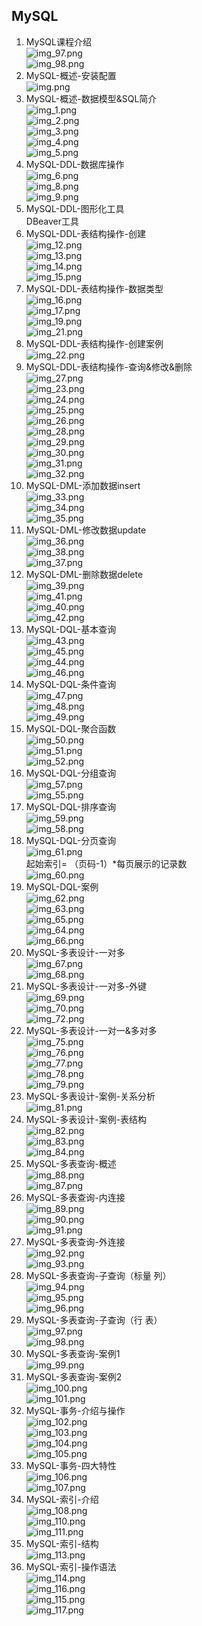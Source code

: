 ##  MySQL  

1.  MySQL课程介绍  
![img_97.png](image7/img_97.png)  
![img_98.png](image7/img_98.png)  
2.  MySQL-概述-安装配置  
![img.png](image8/img.png)  
3.  MySQL-概述-数据模型&SQL简介  
![img_1.png](image8/img_1.png)  
![img_2.png](image8/img_2.png)  
![img_3.png](image8/img_3.png)  
![img_4.png](image8/img_4.png)  
![img_5.png](image8/img_5.png)  
4.  MySQL-DDL-数据库操作  
![img_6.png](image8/img_6.png)  
![img_8.png](image8/img_8.png)  
![img_9.png](image8/img_9.png)  
5.  MySQL-DDL-图形化工具  
DBeaver工具  
6.  MySQL-DDL-表结构操作-创建  
![img_12.png](image8/img_12.png)  
![img_13.png](image8/img_13.png)  
![img_14.png](image8/img_14.png)  
![img_15.png](image8/img_15.png)  
7.  MySQL-DDL-表结构操作-数据类型  
![img_16.png](image8/img_16.png)  
![img_17.png](image8/img_17.png)  
![img_19.png](image8/img_19.png)  
![img_21.png](image8/img_21.png)  
8.  MySQL-DDL-表结构操作-创建案例  
![img_22.png](image8/img_22.png)  
9.  MySQL-DDL-表结构操作-查询&修改&删除  
![img_27.png](image8/img_27.png)  
![img_23.png](image8/img_23.png)  
![img_24.png](image8/img_24.png)  
![img_25.png](image8/img_25.png)  
![img_26.png](image8/img_26.png)  
![img_28.png](image8/img_28.png)  
![img_29.png](image8/img_29.png)  
![img_30.png](image8/img_30.png)  
![img_31.png](image8/img_31.png)  
![img_32.png](image8/img_32.png)  
10. MySQL-DML-添加数据insert  
![img_33.png](image8/img_33.png)  
![img_34.png](image8/img_34.png)  
![img_35.png](image8/img_35.png)  
11. MySQL-DML-修改数据update  
![img_36.png](image8/img_36.png)  
![img_38.png](image8/img_38.png)  
![img_37.png](image8/img_37.png)  
12. MySQL-DML-删除数据delete   
![img_39.png](image8/img_39.png)  
![img_41.png](image8/img_41.png)  
![img_40.png](image8/img_40.png)  
![img_42.png](image8/img_42.png)  
13. MySQL-DQL-基本查询  
![img_43.png](image8/img_43.png)  
![img_45.png](image8/img_45.png)  
![img_44.png](image8/img_44.png)  
![img_46.png](image8/img_46.png)  
14. MySQL-DQL-条件查询  
![img_47.png](image8/img_47.png)  
![img_48.png](image8/img_48.png)  
![img_49.png](image8/img_49.png)  
15. MySQL-DQL-聚合函数  
![img_50.png](image8/img_50.png)  
![img_51.png](image8/img_51.png)  
![img_52.png](image8/img_52.png)  
16. MySQL-DQL-分组查询  
![img_57.png](image8/img_57.png)  
![img_55.png](image8/img_55.png)  
17. MySQL-DQL-排序查询  
![img_59.png](image8/img_59.png)  
![img_58.png](image8/img_58.png)  
18. MySQL-DQL-分页查询  
![img_61.png](image8/img_61.png)  
起始索引= （页码-1）*每页展示的记录数  
![img_60.png](image8/img_60.png)  
19. MySQL-DQL-案例  
![img_62.png](image8/img_62.png)  
![img_63.png](image8/img_63.png)  
![img_65.png](image8/img_65.png)  
![img_64.png](image8/img_64.png)  
![img_66.png](image8/img_66.png)  
20. MySQL-多表设计-一对多  
![img_67.png](image8/img_67.png)  
![img_68.png](image8/img_68.png)  
21. MySQL-多表设计-一对多-外键  
![img_69.png](image8/img_69.png)  
![img_70.png](image8/img_70.png)  
![img_72.png](image8/img_72.png)  
22. MySQL-多表设计-一对一&多对多  
![img_75.png](image8/img_75.png)  
![img_76.png](image8/img_76.png)  
![img_77.png](image8/img_77.png)  
![img_78.png](image8/img_78.png)  
![img_79.png](image8/img_79.png)  
23. MySQL-多表设计-案例-关系分析  
![img_81.png](image8/img_81.png)  
24. MySQL-多表设计-案例-表结构  
![img_82.png](image8/img_82.png)  
![img_83.png](image8/img_83.png)   
![img_84.png](image8/img_84.png)  
25. MySQL-多表查询-概述  
![img_88.png](image8/img_88.png)  
![img_87.png](image8/img_87.png)  
26. MySQL-多表查询-内连接  
![img_89.png](image8/img_89.png)  
![img_90.png](image8/img_90.png)  
![img_91.png](image8/img_91.png)  
27. MySQL-多表查询-外连接  
![img_92.png](image8/img_92.png)  
![img_93.png](image8/img_93.png)  
28. MySQL-多表查询-子查询（标量 列）  
![img_94.png](image8/img_94.png)  
![img_95.png](image8/img_95.png)  
![img_96.png](image8/img_96.png)  
29. MySQL-多表查询-子查询（行 表）  
![img_97.png](image8/img_97.png)  
![img_98.png](image8/img_98.png)  
30. MySQL-多表查询-案例1  
![img_99.png](image8/img_99.png)  
31. MySQL-多表查询-案例2  
![img_100.png](image8/img_100.png)  
![img_101.png](image8/img_101.png)  
32. MySQL-事务-介绍与操作  
![img_102.png](image8/img_102.png)  
![img_103.png](image8/img_103.png)  
![img_104.png](image8/img_104.png)  
![img_105.png](image8/img_105.png)  
33. MySQL-事务-四大特性  
![img_106.png](image8/img_106.png)  
![img_107.png](image8/img_107.png)  
34. MySQL-索引-介绍  
![img_108.png](image8/img_108.png)  
![img_110.png](image8/img_110.png)   
![img_111.png](image8/img_111.png)  
35. MySQL-索引-结构  
![img_113.png](image8/img_113.png)  
36. MySQL-索引-操作语法  
![img_114.png](image8/img_114.png)  
![img_116.png](image8/img_116.png)  
![img_115.png](image8/img_115.png)  
![img_117.png](image8/img_117.png)  









 